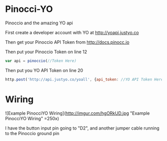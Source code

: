 Pinocci-YO
=========
Pinoccio and the amazing YO api

First create a developer account with YO at http://yoapi.justyo.co

Then get your Pinoccio API Token from http://docs.pinocc.io

Then put your Pinoccio Token on line 12

```js
var api = pinoccio(//Token Here)
```

Then put you YO API Token on line 20

```js
http.post('http://api.justyo.co/yoall', {api_token: //YO API Token Here}); 
```

Wiring
======

![Example PinocciYO Wiring](http://imgur.com/hgORkUD.jpg "Example PinocciYO Wiring" =250x)

I have the button input pin going to "D2", and another jumper cable running to the Pinoccio ground pin

